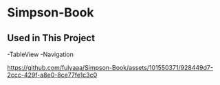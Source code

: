# Simpson-Book

## Used in This Project

-TableView
-Navigation


https://github.com/fulyaaa/Simpson-Book/assets/101550371/928449d7-2ccc-429f-a8e0-8ce77fe1c3c0

